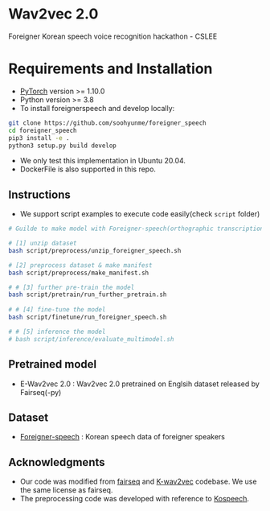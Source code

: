 # Wav2vec 2.0
Foreigner Korean speech voice recognition hackathon - CSLEE

# Requirements and Installation

* [PyTorch](http://pytorch.org/) version >= 1.10.0
* Python version >= 3.8
* To install foreignerspeech and develop locally:
``` bash
git clone https://github.com/soohyunme/foreigner_speech
cd foreigner_speech
pip3 install -e .
python3 setup.py build develop
```
- We only test this implementation in Ubuntu 20.04.
- DockerFile is also supported in this repo.

## Instructions
 - We support script examples to execute code easily(check `script` folder)

```bash
# Guilde to make model with Foreigner-speech(orthographic transcription) 

# [1] unzip dataset
bash script/preprocess/unzip_foreigner_speech.sh

# [2] preprocess dataset & make manifest
bash script/preprocess/make_manifest.sh

# # [3] further pre-train the model
bash script/pretrain/run_further_pretrain.sh
 
# # [4] fine-tune the model
bash script/finetune/run_foreigner_speech.sh

# # [5] inference the model
# bash script/inference/evaluate_multimodel.sh  
```

## Pretrained model
- E-Wav2vec 2.0 : Wav2vec 2.0 pretrained on Englsih dataset released by Fairseq(-py)

## Dataset
- [Foreigner-speech](https://www.aihub.or.kr/aihubdata/data/view.do?&dataSetSn=505) : Korean speech data of foreigner speakers

## Acknowledgments
 - Our code was modified from [fairseq](https://github.com/pytorch/fairseq) and [K-wav2vec](https://github.com/JoungheeKim/K-wav2vec) codebase. We use the same license as fairseq.
 - The preprocessing code was developed with reference to [Kospeech](https://github.com/sooftware/KoSpeech).
